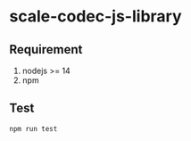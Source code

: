 # scale-codec-js-library

## Requirement

1. nodejs >= 14
2. npm


## Test

```bash
npm run test
```